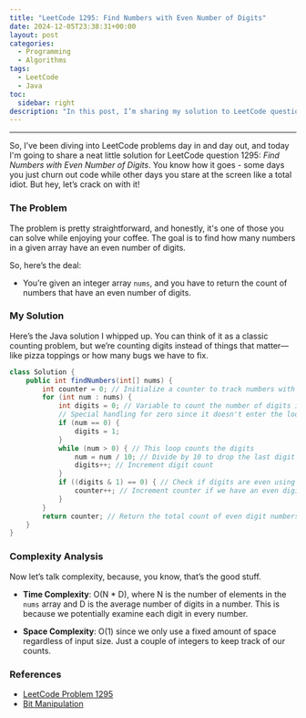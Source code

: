 ```yaml
---
title: "LeetCode 1295: Find Numbers with Even Number of Digits"
date: 2024-12-05T23:38:31+00:00
layout: post
categories:
  - Programming
  - Algorithms
tags:
  - LeetCode
  - Java
toc:
  sidebar: right
description: "In this post, I’m sharing my solution to LeetCode question 1295. Join me as I explore how to find numbers with an even number of digits in a simple and straightforward way!"
---
```

---

So, I’ve been diving into LeetCode problems day in and day out, and today I'm going to share a neat little solution for LeetCode question 1295: *Find Numbers with Even Number of Digits*. You know how it goes - some days you just churn out code while other days you stare at the screen like a total idiot. But hey, let’s crack on with it!

### The Problem

The problem is pretty straightforward, and honestly, it's one of those you can solve while enjoying your coffee. The goal is to find how many numbers in a given array have an even number of digits. 

So, here’s the deal:
- You’re given an integer array `nums`, and you have to return the count of numbers that have an even number of digits. 

### My Solution

Here’s the Java solution I whipped up. You can think of it as a classic counting problem, but we’re counting digits instead of things that matter—like pizza toppings or how many bugs we have to fix.

```java
class Solution {
    public int findNumbers(int[] nums) {
        int counter = 0; // Initialize a counter to track numbers with even digits
        for (int num : nums) {
            int digits = 0; // Variable to count the number of digits in the current number
            // Special handling for zero since it doesn't enter the loop
            if (num == 0) {
                digits = 1;
            }
            while (num > 0) { // This loop counts the digits
                num = num / 10; // Divide by 10 to drop the last digit
                digits++; // Increment digit count
            }
            if ((digits & 1) == 0) { // Check if digits are even using bitwise AND
                counter++; // Increment counter if we have an even digit number
            }
        }
        return counter; // Return the total count of even digit numbers
    }
}
```

### Complexity Analysis

Now let’s talk complexity, because, you know, that’s the good stuff.

- **Time Complexity**: O(N * D), where N is the number of elements in the `nums` array and D is the average number of digits in a number. This is because we potentially examine each digit in every number.
  
- **Space Complexity**: O(1) since we only use a fixed amount of space regardless of input size. Just a couple of integers to keep track of our counts.

### References

- [LeetCode Problem 1295](https://leetcode.com/problems/find-numbers-with-even-number-of-digits/)
- [Bit Manipulation](https://en.wikipedia.org/wiki/Bit_manipulation)
